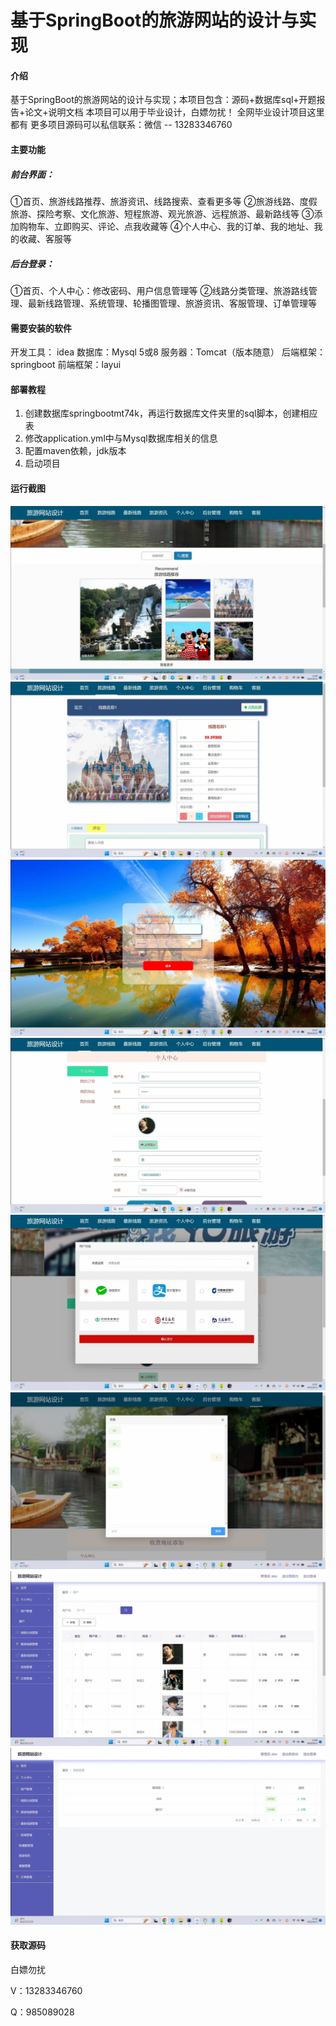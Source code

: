 # 基于SpringBoot的旅游网站的设计与实现



#### 介绍
基于SpringBoot的旅游网站的设计与实现；本项目包含：源码+数据库sql+开题报告+论文+说明文档
本项目可以用于毕业设计，白嫖勿扰！ 全网毕业设计项目这里都有 更多项目源码可以私信联系：微信 -- 13283346760

#### 主要功能
##### 前台界面：
①首页、旅游线路推荐、旅游资讯、线路搜索、查看更多等
②旅游线路、度假旅游、探险考察、文化旅游、短程旅游、观光旅游、远程旅游、最新路线等
③添加购物车、立即购买、评论、点我收藏等
④个人中心、我的订单、我的地址、我的收藏、客服等

##### 后台登录：
①首页、个人中心：修改密码、用户信息管理等
②线路分类管理、旅游路线管理、最新线路管理、系统管理、轮播图管理、旅游资讯、客服管理、订单管理等

#### 需要安装的软件
开发工具： idea
数据库：Mysql 5或8
服务器：Tomcat（版本随意）
后端框架：springboot
前端框架：layui

#### 部署教程
1. 创建数据库springbootmt74k，再运行数据库文件夹里的sql脚本，创建相应表
2. 修改application.yml中与Mysql数据库相关的信息
3. 配置maven依赖，jdk版本
4. 启动项目

#### 运行截图
![](./运行截图/1.jpg)
![](./运行截图/微信图片_20240106205434.jpg)
![](./运行截图/微信图片_20240106205440.jpg)
![](./运行截图/微信图片_20240106205444.jpg)
![](./运行截图/微信图片_20240106205447.jpg)
![](./运行截图/微信图片_20240106205450.jpg)
![](./运行截图/微信图片_20240106205453.jpg)
![](./运行截图/微信图片_20240106205456.jpg)

#### 获取源码
白嫖勿扰

V：13283346760

Q：985089028